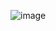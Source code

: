 ![image](https://github.com/kaueyagoZ/ballebot-study-html-css/assets/88848395/4f8db4bd-3afb-43e4-bf3f-da7775998736)
